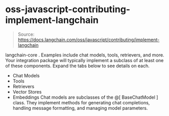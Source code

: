 # oss-javascript-contributing-implement-langchain

> Source: https://docs.langchain.com/oss/javascript/contributing/implement-langchain

langchain-core
. Examples include chat models, tools, retrievers, and more.
Your integration package will typically implement a subclass of at least one of these components. Expand the tabs below to see details on each.
- Chat Models
- Tools
- Retrievers
- Vector Stores
- Embeddings
Chat models are subclasses of the @[
BaseChatModel
] class. They implement methods for generating chat completions, handling message formatting, and managing model parameters.